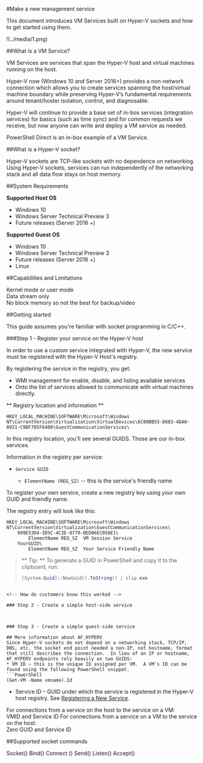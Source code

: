 #Make a new management service

This document introduces VM Services built on Hyper-V sockets and how to get started using them.

!(../media/1.png)

##What is a VM Service?

VM Services are services that span the Hyper-V host and virtual machines running on the host.

Hyper-V now (Windows 10 and Server 2016+) provides a non-network connection which allows you to create services spanning the host/virtual machine boundary while preserving Hyper-V’s fundamental requirements around tenant/hoster isolation, control, and diagnosable.

Hyper-V will continue to provide a base set of in-box services (integration services) for basics (such as time sync) and for common requests we receive, but now anyone can write and deploy a VM service as needed.

PowerShell Direct is an in-box example of a VM Service.

##What is a Hyper-V socket?

Hyper-V sockets are TCP-like sockets with no dependence on networking.
Using Hyper-V sockets, services can run independently of the networking stack and all data flow stays on host memory.

##System Requirements

**Supported Host OS**

*   Windows 10
*   Windows Server Technical Preview 3
*   Future releases (Server 2016 +)

**Supported Guest OS**

*   Windows 10
*   Windows Server Technical Preview 3
*   Future releases (Server 2016 +)
*   Linux

##Capabilities and Limitations

Kernel mode or user mode  
Data stream only    
No block memory so not the best for backup/video  

##Getting started

This guide assumes you're familiar with socket programming in C/C++.

###Step 1 - Register your service on the Hyper-V host

In order to use a custom service integrated with Hyper-V, the new service must be registered with the Hyper-V Host's registry.

By registering the service in the registry, you get:

*   WMI management for enable, disable, and listing available services
*   Onto the list of services allowed to communicate with virtual machines directly.

** Registry location and information **


```
HKEY_LOCAL_MACHINE\SOFTWARE\Microsoft\Windows NT\CurrentVersion\Virtualization\VirtualDevices\6C09BB55-D683-4DA0-8931-C9BF705F6480\GuestCommunicationServices\

```

In this registry location, you'll see several GUIDS.
Those are our in-box services.

Information in the registry per service:

*   `Service GUID`
    
    *   `ElementName (REG_SZ)` -- this is the service's friendly name

To register your own service, create a new registry key using your own GUID and friendly name.

The registry entry will look like this:


```
HKEY_LOCAL_MACHINE\SOFTWARE\Microsoft\Windows NT\CurrentVersion\Virtualization\GuestCommunicationServices\
    999E53D4-3D5C-4C3E-8779-BED06EC056E1\
        ElementName REG_SZ  VM Session Service
    YourGUID\
        ElementName REG_SZ  Your Service Friendly Name

```


> ** Tip: **  To generate a GUID in PowerShell and copy it to the clipboard, run:  
> ``` PowerShell
> [System.Guid]::NewGuid().ToString() | clip.exe
> 


```

<!-- How do customers know this worked -->

### Step 2 - Create a simple host-side service



### Step 3 - Create a simple guest-side service

## More information about AF_HYPERV
Since Hyper-V sockets do not depend on a networking stack, TCP/IP, DNS, etc. the socket end point needed a non-IP, not hostname, format that still describes the connection.  In lieu of an IP or hostname, AF_HYPERV endpoints rely heavily on two GUIDS:  
* VM ID – this is the unique ID assigned per VM.  A VM’s ID can be found using the following PowerShell snippet.
```PowerShell
(Get-VM -Name vmname).Id

```

*   Service ID – GUID under which the service is registered in the Hyper-V host registry.
    See [Registering a New Service](#GettingStarted).

For connections from a service on the host to the service on a VM:  
VMID and Service ID
For connections from a service on a VM to the service on the host:  
Zero GUID and Service ID

##Supported socket commands

Socket()
Bind()
Connect ()
Send()
Listen()
Accept()


